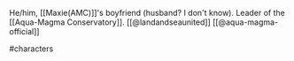 He/him, [[Maxie(AMC)]]'s boyfriend (husband? I don't know). Leader of the [[Aqua-Magma Conservatory]]. [[@landandseaunited]] [[@aqua-magma-official]]

#characters 